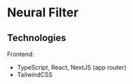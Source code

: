 # Neural Filter

## Technologies

Frontend:

- TypeScript, React, NextJS (app router)
- TailwindCSS

